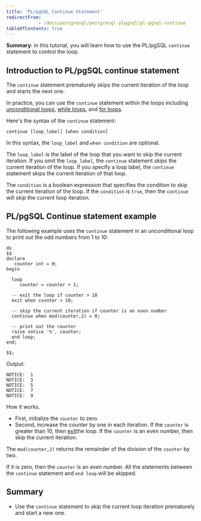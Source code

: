 ```yaml
---
title: 'PL/pgSQL Continue Statement'
redirectFrom: 
            - /docs/postgresql/postgresql-plpgsql/pl-pgsql-continue
tableOfContents: true
---
```


**Summary**: in this tutorial, you will learn how to use the PL/pgSQL `continue` statement to control the loop.

## Introduction to PL/pgSQL continue statement

The `continue` statement prematurely skips the current iteration of the loop and starts the next one.

In practice, you can use the `continue` statement within the loops including [unconditional loops,](/docs/postgresql/postgresql-plpgsql/plpgsql-loop-statements) [while loops](/docs/postgresql/plpgsql-while-loop), and [for loops](/docs/postgresql/postgresql-plpgsql/plpgsql-for-loop).

Here's the syntax of the `continue` statement:

```
continue [loop_label] [when condition]
```

In this syntax, the `loop_label` and `when condition` are optional.

The `loop_label` is the label of the loop that you want to skip the current iteration. If you omit the `loop_label`, the `continue` statement skips the current iteration of the loop. If you specify a loop label, the `continue` statement skips the current iteration of that loop.

The `condition` is a boolean expression that specifies the condition to skip the current iteration of the loop. If the `condition` is `true`, then the `continue` will skip the current loop iteration.

## PL/pgSQL Continue statement example

The following example uses the `continue` statement in an unconditional loop to print out the odd numbers from 1 to 10:

```
do
$$
declare
   counter int = 0;
begin

  loop
     counter = counter + 1;

  -- exit the loop if counter > 10
  exit when counter > 10;

  -- skip the current iteration if counter is an even number
  continue when mod(counter,2) = 0;

  -- print out the counter
  raise notice '%', counter;
  end loop;
end;

$$;
```

Output:

```
NOTICE:  1
NOTICE:  3
NOTICE:  5
NOTICE:  7
NOTICE:  9
```

How it works.

- First, initialize the `counter` to zero.
- Second, increase the counter by one in each iteration. If the `counter` is greater than 10, then [exit](/docs/postgresql/postgresql-plpgsql/plpgsql-exit)the loop. If the `counter` is an even number, then skip the current iteration.

The `mod(counter,2)` returns the remainder of the division of the `counter` by two.

If it is zero, then the `counter` is an even number. All the statements between the `continue` statement and `end loop` will be skipped.

## Summary

- Use the `continue` statement to skip the current loop iteration prematurely and start a new one.
